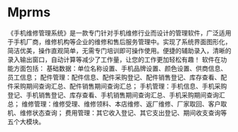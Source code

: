 # Mprms
 《手机维修管理系统》是一款专门针对手机维修行业而设计的管理软件，广泛适用于手机厂商，维修机构等企业的维修和售后服务管理中。实现了系统界面图形化，简洁优美，操作直观简单，无需专门培训即可操作使用。便捷的辅助录入，清晰的录入输出窗口，自动计算等减少了工作量，让您的工作更加轻松有趣！   软件在功能方面包括：    基础数据：单位名称设置、手机品牌设置、颜色设置、供商信息、员工信息；  配件管理：配件信息、配件采购登记、配件销售登记、库存查看、配件采购期间查询汇总、配件销售期间查询汇总；  手机管理：手机信息、手机采购登记、手机销售登记、库存查看、手机销售期间查询汇总、手机采购期间查询汇总；  维修管理：维修受理、维修领料、本店维修、返厂维修、厂家取回、客户取机、维修状态查询；  费用管理：其它收入登记、其它支出登记、期间收支查询等五个大模块。
